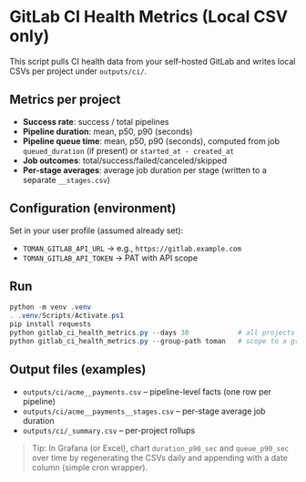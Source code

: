 # GitLab CI Health Metrics (Local CSV only)

This script pulls CI health data from your self-hosted GitLab and writes local CSVs per project under `outputs/ci/`.

## Metrics per project

- **Success rate**: success / total pipelines
- **Pipeline duration**: mean, p50, p90 (seconds)
- **Pipeline queue time**: mean, p50, p90 (seconds), computed from job `queued_duration` (if present) or `started_at - created_at`
- **Job outcomes**: total/success/failed/canceled/skipped
- **Per-stage averages**: average job duration per stage (written to a separate `__stages.csv`)

## Configuration (environment)

Set in your user profile (assumed already set):

- `TOMAN_GITLAB_API_URL`   → e.g., `https://gitlab.example.com`
- `TOMAN_GITLAB_API_TOKEN` → PAT with API scope

## Run

```powershell
python -m venv .venv
. .venv/Scripts/Activate.ps1
pip install requests
python gitlab_ci_health_metrics.py --days 30            # all projects you have access to
python gitlab_ci_health_metrics.py --group-path toman   # scope to a group (includes subgroups)
```

## Output files (examples)

- `outputs/ci/acme__payments.csv` – pipeline-level facts (one row per pipeline)
- `outputs/ci/acme__payments__stages.csv` – per-stage average job duration
- `outputs/ci/_summary.csv` – per-project rollups

> Tip: In Grafana (or Excel), chart `duration_p90_sec` and `queue_p90_sec` over time by regenerating the CSVs daily and appending with a date column (simple cron wrapper).
